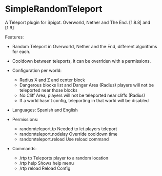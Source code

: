 # SimpleRandomTeleport
A Teleport plugin for Spigot. Overworld, Nether and The End. [1.8.8] and [1.9]


Features:

- Random Teleport in Overworld, Nether and the End, different algorithms for each.

- Cooldown between teleports, it can be overriden with a permissions.

- Configuration per world:
	- Radius X and Z and center block
	- Dangerous blocks list and Danger Area (Radius) players will not be teleported near those blocks
	- No Cliff Area, players will not be teleported near cliffs (Radius)
	- If a world hasn't config, teleporting in that world will be disabled

- Languages: Spanish and English

- Permissions:
	- randomteleport.tp  Needed to let players teleport
	- randomteleport.nodelay  Override cooldown time
	- randomteleport.reload Use reload command

- Commands:
	- /rtp tp  Teleports player to a random location
	- /rtp help  Shows help menu
	- /rtp reload  Reload Config
